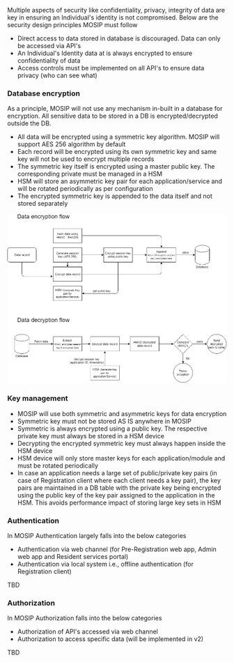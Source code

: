 Multiple aspects of security like confidentiality, privacy, integrity of data are key in ensuring an Individual's identity is not compromised. Below are the security design principles MOSIP must follow

- Direct access to data stored in database is discouraged. Data can only be accessed via API's
- An Individual's Identity data at is always encrypted to ensure confidentiality of data
- Access controls must be implemented on all API's to ensure data privacy (who can see what)

### Database encryption
As a principle, MOSIP will not use any mechanism in-built in a database for encryption. All sensitive data to be stored in a DB is encrypted/decrypted outside the DB.

- All data will be encrypted using a symmetric key algorithm. MOSIP will support AES 256 algorithm by default
- Each record will be encrypted using its own symmetric key and same key will not be used to encrypt multiple records
- The symmetric key itself is encrypted using a master public key. The corresponding private must be managed in a HSM
- HSM will store an asymmetric key pair for each application/service and will be rotated periodically as per configuration
- The encrypted symmetric key is appended to the data itself and not stored separately

![Db encryption/decryption flow](_images/arch_diagrams/DB_encryption.png)

### Key management
- MOSIP will use both symmetric and asymmetric keys for data encryption
- Symmetric key must not be stored AS IS anywhere in MOSIP
- Symmetric is always encrypted using a public key. The respective private key must always be stored in a HSM device
- Decrypting the encrypted symmetric key must always happen inside the HSM device
- HSM device will only store master keys for each application/module and must be rotated periodically
- In case an application needs a large set of public/private key pairs (in case of Registration client where each client needs a key pair), the key pairs are maintained in a DB table with the private key being encrypted using the public key of the key pair assigned to the application in the HSM. This avoids performance impact of storing large key sets in HSM

### Authentication
In MOSIP Authentication largely falls into the below categories
- Authentication via web channel (for Pre-Registration web app, Admin web app and Resident services portal)
- Authentication via local system i.e., offline authentication (for Registration client)

TBD

### Authorization
In MOSIP Authorization falls into the below categories
- Authorization of API's accessed via web channel
- Authorization to access specific data (will be implemented in v2)

TBD